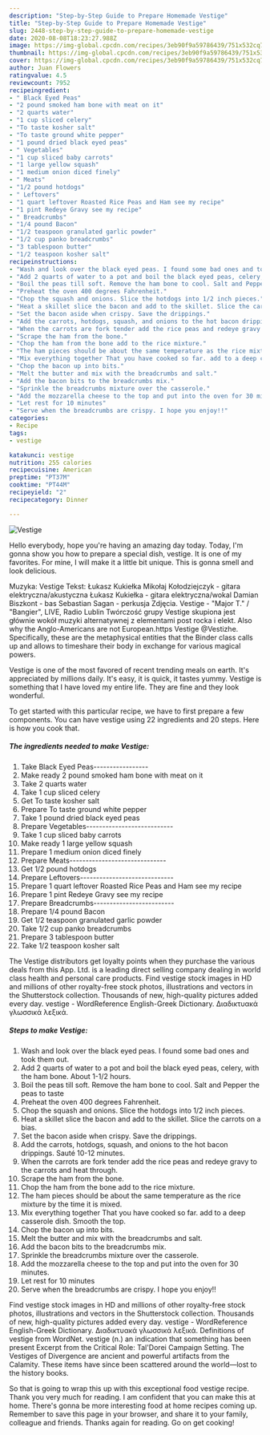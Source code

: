 ```yaml
---
description: "Step-by-Step Guide to Prepare Homemade Vestige"
title: "Step-by-Step Guide to Prepare Homemade Vestige"
slug: 2448-step-by-step-guide-to-prepare-homemade-vestige
date: 2020-08-08T18:23:27.988Z
image: https://img-global.cpcdn.com/recipes/3eb90f9a59786439/751x532cq70/vestige-recipe-main-photo.jpg
thumbnail: https://img-global.cpcdn.com/recipes/3eb90f9a59786439/751x532cq70/vestige-recipe-main-photo.jpg
cover: https://img-global.cpcdn.com/recipes/3eb90f9a59786439/751x532cq70/vestige-recipe-main-photo.jpg
author: Juan Flowers
ratingvalue: 4.5
reviewcount: 7952
recipeingredient:
- " Black Eyed Peas"
- "2 pound smoked ham bone with meat on it"
- "2 quarts water"
- "1 cup sliced celery"
- "To taste kosher salt"
- "To taste ground white pepper"
- "1 pound dried black eyed peas"
- " Vegetables"
- "1 cup sliced baby carrots"
- "1 large yellow squash"
- "1 medium onion diced finely"
- " Meats"
- "1/2 pound hotdogs"
- " Leftovers"
- "1 quart leftover Roasted Rice Peas and Ham see my recipe"
- "1 pint Redeye Gravy see my recipe"
- " Breadcrumbs"
- "1/4 pound Bacon"
- "1/2 teaspoon granulated garlic powder"
- "1/2 cup panko breadcrumbs"
- "3 tablespoon butter"
- "1/2 teaspoon kosher salt"
recipeinstructions:
- "Wash and look over the black eyed peas. I found some bad ones and took them out."
- "Add 2 quarts of water to a pot and boil the black eyed peas, celery, with the ham bone. About 1-1/2 hours."
- "Boil the peas till soft. Remove the ham bone to cool. Salt and Pepper the peas to taste"
- "Preheat the oven 400 degrees Fahrenheit."
- "Chop the squash and onions. Slice the hotdogs into 1/2 inch pieces."
- "Heat a skillet slice the bacon and add to the skillet. Slice the carrots on a bias."
- "Set the bacon aside when crispy. Save the drippings."
- "Add the carrots, hotdogs, squash, and onions to the hot bacon drippings. Sauté 10-12 minutes."
- "When the carrots are fork tender add the rice peas and redeye gravy to the carrots and heat through."
- "Scrape the ham from the bone."
- "Chop the ham from the bone add to the rice mixture."
- "The ham pieces should be about the same temperature as the rice mixture by the time it is mixed."
- "Mix everything together That you have cooked so far. add to a deep casserole dish. Smooth the top."
- "Chop the bacon up into bits."
- "Melt the butter and mix with the breadcrumbs and salt."
- "Add the bacon bits to the breadcrumbs mix."
- "Sprinkle the breadcrumbs mixture over the casserole."
- "Add the mozzarella cheese to the top and put into the oven for 30 minutes."
- "Let rest for 10 minutes"
- "Serve when the breadcrumbs are crispy. I hope you enjoy!!"
categories:
- Recipe
tags:
- vestige

katakunci: vestige 
nutrition: 255 calories
recipecuisine: American
preptime: "PT37M"
cooktime: "PT44M"
recipeyield: "2"
recipecategory: Dinner

---
```



![Vestige](https://img-global.cpcdn.com/recipes/3eb90f9a59786439/751x532cq70/vestige-recipe-main-photo.jpg)

Hello everybody, hope you're having an amazing day today. Today, I'm gonna show you how to prepare a special dish, vestige. It is one of my favorites. For mine, I will make it a little bit unique. This is gonna smell and look delicious.

Muzyka: Vestige Tekst: Łukasz Kukiełka Mikołaj Kołodziejczyk - gitara elektryczna/akustyczna Łukasz Kukiełka - gitara elektryczna/wokal Damian Biszkont - bas Sebastian Sagan - perkusja Zdjęcia. Vestige - &#34;Major T.&#34; / &#34;Bangier&#34;, LIVE, Radio Lublin Twórczość grupy Vestige skupiona jest głównie wokół muzyki alternatywnej z elementami post rocka i elekt. Also why the Anglo-Americans are not European.https Vestige @Vestizhe. Specifically, these are the metaphysical entities that the Binder class calls up and allows to timeshare their body in exchange for various magical powers.

Vestige is one of the most favored of recent trending meals on earth. It's appreciated by millions daily. It's easy, it is quick, it tastes yummy. Vestige is something that I have loved my entire life. They are fine and they look wonderful.


To get started with this particular recipe, we have to first prepare a few components. You can have vestige using 22 ingredients and 20 steps. Here is how you cook that.

<!--inarticleads1-->

##### The ingredients needed to make Vestige:

1. Take  Black Eyed Peas-----------------
1. Make ready 2 pound smoked ham bone with meat on it
1. Take 2 quarts water
1. Take 1 cup sliced celery
1. Get To taste kosher salt
1. Prepare To taste ground white pepper
1. Take 1 pound dried black eyed peas
1. Prepare  Vegetables---------------------------
1. Take 1 cup sliced baby carrots
1. Make ready 1 large yellow squash
1. Prepare 1 medium onion diced finely
1. Prepare  Meats------------------------------
1. Get 1/2 pound hotdogs
1. Prepare  Leftovers-----------------------------
1. Prepare 1 quart leftover Roasted Rice Peas and Ham see my recipe
1. Prepare 1 pint Redeye Gravy see my recipe
1. Prepare  Breadcrumbs-------------------------
1. Prepare 1/4 pound Bacon
1. Get 1/2 teaspoon granulated garlic powder
1. Take 1/2 cup panko breadcrumbs
1. Prepare 3 tablespoon butter
1. Take 1/2 teaspoon kosher salt


The Vestige distributors get loyalty points when they purchase the various deals from this App. Ltd. is a leading direct selling company dealing in world class health and personal care products. Find vestige stock images in HD and millions of other royalty-free stock photos, illustrations and vectors in the Shutterstock collection. Thousands of new, high-quality pictures added every day. vestige - WordReference English-Greek Dictionary. Διαδικτυακά γλωσσικά λεξικά. 

<!--inarticleads2-->

##### Steps to make Vestige:

1. Wash and look over the black eyed peas. I found some bad ones and took them out.
1. Add 2 quarts of water to a pot and boil the black eyed peas, celery, with the ham bone. About 1-1/2 hours.
1. Boil the peas till soft. Remove the ham bone to cool. Salt and Pepper the peas to taste
1. Preheat the oven 400 degrees Fahrenheit.
1. Chop the squash and onions. Slice the hotdogs into 1/2 inch pieces.
1. Heat a skillet slice the bacon and add to the skillet. Slice the carrots on a bias.
1. Set the bacon aside when crispy. Save the drippings.
1. Add the carrots, hotdogs, squash, and onions to the hot bacon drippings. Sauté 10-12 minutes.
1. When the carrots are fork tender add the rice peas and redeye gravy to the carrots and heat through.
1. Scrape the ham from the bone.
1. Chop the ham from the bone add to the rice mixture.
1. The ham pieces should be about the same temperature as the rice mixture by the time it is mixed.
1. Mix everything together That you have cooked so far. add to a deep casserole dish. Smooth the top.
1. Chop the bacon up into bits.
1. Melt the butter and mix with the breadcrumbs and salt.
1. Add the bacon bits to the breadcrumbs mix.
1. Sprinkle the breadcrumbs mixture over the casserole.
1. Add the mozzarella cheese to the top and put into the oven for 30 minutes.
1. Let rest for 10 minutes
1. Serve when the breadcrumbs are crispy. I hope you enjoy!!


Find vestige stock images in HD and millions of other royalty-free stock photos, illustrations and vectors in the Shutterstock collection. Thousands of new, high-quality pictures added every day. vestige - WordReference English-Greek Dictionary. Διαδικτυακά γλωσσικά λεξικά. Definitions of vestige from WordNet. vestige (n.) an indication that something has been present Excerpt from the Critical Role: Tal&#39;Dorei Campaign Setting. The Vestiges of Divergence are ancient and powerful artifacts from the Calamity. These items have since been scattered around the world—lost to the history books. 

So that is going to wrap this up with this exceptional food vestige recipe. Thank you very much for reading. I am confident that you can make this at home. There's gonna be more interesting food at home recipes coming up. Remember to save this page in your browser, and share it to your family, colleague and friends. Thanks again for reading. Go on get cooking!
